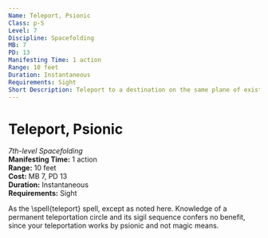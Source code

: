 ```yaml
---
Name: Teleport, Psionic
Class: p-S
Level: 7
Discipline: Spacefolding
MB: 7
PD: 13
Manifesting Time: 1 action
Range: 10 feet
Duration: Instantaneous
Requirements: Sight
Short Description: Teleport to a destination on the same plane of existence as you
---
```

# Teleport, Psionic
*7th-level Spacefolding*\
**Manifesting Time:** 1 action\
**Range:** 10 feet\
**Cost:** MB 7, PD 13\
**Duration:** Instantaneous\
**Requirements:** Sight

As the \spell{teleport} spell,
except as noted here.
Knowledge of a permanent teleportation circle and
its sigil sequence confers no benefit,
since your teleportation works by psionic 
and not magic means.
